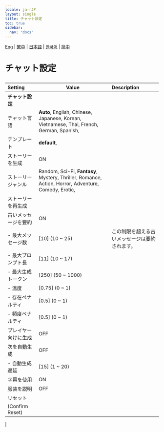```yaml
---
locale: ja-rJP
layout: single
title: チャット設定
toc: true
sidebar:
  nav: "docs"
---
```

[Eng](/dancexr/menu/2025.4/chat/chat_settings) | [繁中](/tw/dancexr/menu/2025.4/chat/chat_settings) | [日本語](/jp/dancexr/menu/2025.4/chat/chat_settings) | [한국어](/kr/dancexr/menu/2025.4/chat/chat_settings) | [简中](/zh/dancexr/menu/2025.4/chat/chat_settings)

# チャット設定

## 

| Setting | Value | Description |
| :--- | --- | :--- |
|**チャット設定** | | 
| チャット言語 |  **Auto**,  English,  Chinese,  Japanese,  Korean,  Vietnamese,  Thai,  French,  German,  Spanish,  |  |
| テンプレート |  **default**,  |  |
| ストーリーを生成 | ON | 
| ストーリージャンル |  Random,  Sci-Fi,  **Fantasy**,  Mystery,  Thriller,  Romance,  Action,  Horror,  Adventure,  Comedy,  Erotic,  |  |
| ストーリーを再生成 || 
| 古いメッセージを要約 | ON | 
|- 最大メッセージ数| [10] (10 ~ 25) | この制限を超える古いメッセージは要約されます。
|- 最大プロンプト長| [11] (10 ~ 17) | 
|- 最大生成トークン| [250] (50 ~ 1000) | 
|- 温度| [0.75] (0 ~ 1) | 
|- 存在ペナルティ| [0.5] (0 ~ 1) | 
|- 頻度ペナルティ| [0.5] (0 ~ 1) | 
| プレイヤー向けに生成 | OFF | 
| 次を自動生成 | OFF | 
|- 自動生成遅延| [15] (1 ~ 20) | 
| 字幕を使用 | ON | 
| 服装を説明 | OFF | 
| リセット || 
| (Confirm Reset) || 
|
